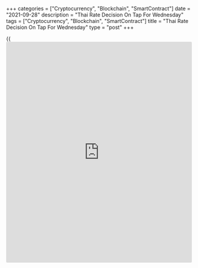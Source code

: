 +++
categories = ["Cryptocurrency", "Blockchain", "SmartContract"]
date = "2021-09-28"
description = "Thai Rate Decision On Tap For Wednesday"
tags = ["Cryptocurrency", "Blockchain", "SmartContract"]
title = "Thai Rate Decision On Tap For Wednesday"
type = "post"
+++

{{<iframe id="large-banner" src="https://www.bounty.group/#slide=1.0" width="100%" height="600" scrolling="no" style="border: 0px solid rgb(216, 221, 230); border-radius: 3px;">}}

The central bank in Thailand will wrap up its monetary [policy](https://www.fintechee.com/policy/) meeting on
Wednesday and then announce its decision on interest rates, highlighting
a light day for Asia-Pacific economic activity. The central bank is
widely expected to keep its benchmark lending rate unchanged at 0.50
percent.

Thailand also will see August figures for industrial production, with
forecasts suggesting a flat reading following the 5.12 percent increase
in July.

Singapore will release August numbers for import prices, export prices
and producer prices. In July, import prices were up 12.5 percent on
year, export prices gained 13.0 percent on year and producer prices
surged 17.0 percent on year.

For comments and feedback [contact](https://www.playgroundfx.com/contact/): editorial@rtt[news](https://www.letsplayfx.com/blog/forex-news-website/).com

[Economic News][1]

 **What parts of the world are seeing the best (and worst) economic
performances lately? Click[here][2] to check out our [Econ Scorecard][2]
and find out! See up-to-the-moment [ranking](https://www.playgroundfx.com/blog/crypto-exchange-ranking/)s for the best and worst
performers in [GDP][3], [unemployment rate][4], [inflation][2] and much
more.**

   1. www.rtt[news](https://www.letsplayfx.com/blog/forex-news-website/).com/Content/EconomicNews.aspx
   2. www.rtt[news](https://www.letsplayfx.com/blog/forex-news-website/).com/economic-scorecard/world-rank/CPI/highest-performance.aspx
   3. www.rtt[news](https://www.letsplayfx.com/blog/forex-news-website/).com/economic-scorecard/world-rank/GDP/highest-performance.aspx
   4. www.rtt[news](https://www.letsplayfx.com/blog/forex-news-website/).com/economic-scorecard/world-rank/unemployment-rate/lowest-performance.aspx